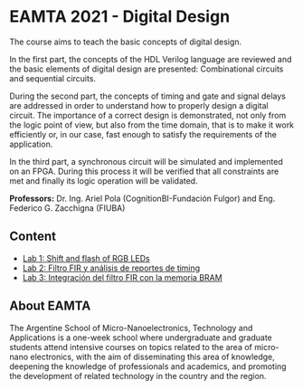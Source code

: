# EAMTA 2021 - Digital Design

The course aims to teach the basic concepts of digital design.

In the first part, the concepts of the HDL Verilog language are reviewed and the basic elements of digital design are presented: 
Combinational circuits and sequential circuits.

During the second part, the concepts of timing and gate and signal delays are addressed in order to understand how to properly design a digital circuit. 
The importance of a correct design is demonstrated, not only from the logic point of view, but also from the time domain, that is to make it work efficiently or, in our case, fast enough to satisfy the requirements of the application.

In the third part, a synchronous circuit will be simulated and implemented on an FPGA. 
During this process it will be verified that all constraints are met and finally its logic operation will be validated.

**Professors:** Dr. Ing. Ariel Pola (CognitionBI-Fundación Fulgor) and Eng. Federico G. Zacchigna (FIUBA)

## Content
- [Lab 1: Shift and flash of RGB LEDs](./lab1-shift_n_flash_leds)
- [Lab 2: Filtro FIR y análisis de reportes de timing](./lab2-fir_timing)
- [Lab 3: Integración del filtro FIR con la memoria BRAM](./lab3-fir_bram)

## About EAMTA
The Argentine School of Micro-Nanoelectronics, Technology and Applications is a one-week school where undergraduate and graduate students attend intensive courses on topics related to the area of micro-nano electronics, with the aim of disseminating this area of knowledge, deepening the knowledge of professionals and academics, and promoting the development of related technology in the country and the region.
